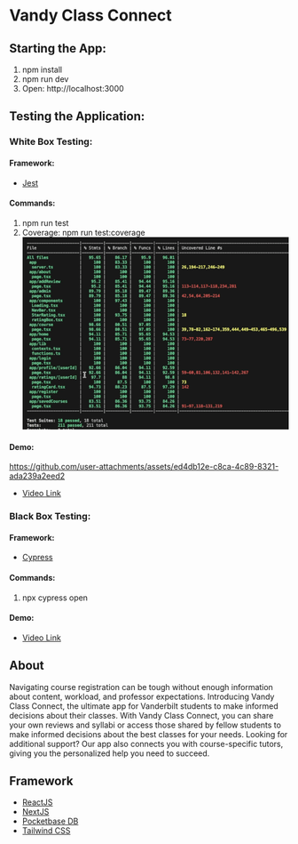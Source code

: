 # Vandy Class Connect

## Starting the App:

1. npm install
2. npm run dev
3. Open: http://localhost:3000

## Testing the Application:
### White Box Testing:
#### Framework:
- [Jest](https://jestjs.io/)
#### Commands:
1. npm run test
2. Coverage: npm run test:coverage
![Coverage](public/images/testingCoverage.png)
#### Demo:
https://github.com/user-attachments/assets/ed4db12e-c8ca-4c89-8321-ada239a2eed2
- [Video Link](https://vimeo.com/1032895311/3d18455398?share=copy)

### Black Box Testing:
#### Framework:
- [Cypress](https://www.cypress.io/app)
#### Commands:
1. npx cypress open
#### Demo:
- [Video Link](https://vimeo.com/1032893465/3742594b86?share=copy)

## About

Navigating course registration can be tough without enough information about content, workload, and professor expectations. Introducing Vandy Class Connect, the ultimate app for Vanderbilt students to make informed decisions about their classes. With Vandy Class Connect, you can share your own reviews and syllabi or access those shared by fellow students to make informed decisions about the best classes for your needs. Looking for additional support? Our app also connects you with course-specific tutors, giving you the personalized help you need to succeed.

## Framework

- [ReactJS](https://react.dev/)
- [NextJS](https://nextjs.org/docs)
- [Pocketbase DB](https://pocketbase.io/)
- [Tailwind CSS](https://tailwindcss.com/)
